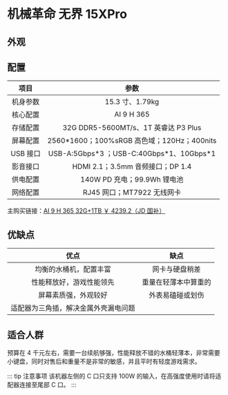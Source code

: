 # 机械革命 无界 15XPro

## 外观

## 配置

|   项目   |                    参数                     |
| :------: | :-----------------------------------------: |
| 机身参数 |               15.3 寸、1.79kg               |
| 核心配置 |                 AI 9 H 365                  |
| 存储配置 |    32G DDR5-5600MT/s、1T 英睿达 P3 Plus     |
| 屏幕配置 | 2560\*1600；100%sRGB 高色域；120Hz；400nits |
| USB 接口 | USB-A:5Gbps\*3 ；USB-C:40Gbps\*1、10Gbps\*1 |
| 影音接口 |      HDMI 2.1；3.5mm 音频接口；DP 1.4       |
| 供电配置 |         140W PD 充电；99.9Wh 锂电池         |
| 网络配置 |         RJ45 网口；MT7922 无线网卡          |

主购买链接：[AI 9 H 365 32G+1TB ￥ 4239.2（JD 国补）](https://3.cn/2i-8fitv)

## 优缺点

|                 优点                 |         缺点         |
| :----------------------------------: | :------------------: |
|        均衡的水桶机，配置丰富        |    网卡与硬盘稍差    |
|       性能释放好，游戏性能领先       | 重量在轻薄本中算重的 |
|         屏幕素质强，外观较好         |   外表易磕碰或划伤   |
| 适配器为三角插，解决金属外壳漏电问题 |                      |

## 适合人群

预算在 4 千元左右，需要一台续航够强，性能释放不错的水桶轻薄本，非常需要小键盘，同时对售后和重量不是非常的敏感，并且平时有轻度游戏需求。

::: tip 注意事项
该机器左侧的 C 口只支持 100W 的输入，在高强度使用时请将适配器连接至尾部 C 口。
:::
